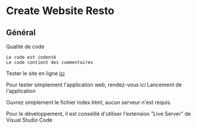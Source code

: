 #  Create Website Resto
## Général
Qualité de code

    Le code est indenté
    Le code contient des commentaires

Tester le site en ligne [ici](https://mehdiboutab.github.io/Restaurant-Ramen-Oishi/)

Pour tester simplement l'application web, rendez-vous ici
Lancement de l'application

Ouvrez simplement le fichier index.html, aucun serveur n'est requis.

Pour le développement, il est conseillé d'utiliser l'extension "Live Server" de Visual Studio Code